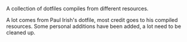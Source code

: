 A collection of dotfiles compiles from different resources.

A lot comes from Paul Irish's dotfile, most credit goes to his compiled resources. Some personal additions have been added, a lot need to be cleaned up.
